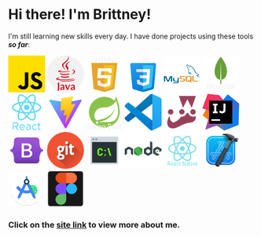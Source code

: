 # Hi there! I'm Brittney!

I'm still learning new skills every day. I have done projects using these tools ***so far***:

<p>
    <img src="./src/assets/js.png" width="75" alt="JavaScript - " />
    <img src="./src/assets/java.png" width="75" alt="Java - " />
    <img src="./src/assets/html-5.png" width="75" alt="HTML - " />
    <img src="./src/assets/css-3.png" width="75" alt="CSS - " />
    <img src="./src/assets/mysql.png" width="75" alt="MySQL - " />
    <img src="./src/assets/mongodb.png" width="75" alt="MongoDB - " />
    <img src="./src/assets/react.png" width="75" alt="React - " />
    <img src="./src/assets/vite.png" width="75" alt="Vite - " />
     <img src="./src/assets/springboot.png" width="75" alt="Spring Boot - " />
     <img src="./src/assets/vscode.png" width="75" alt="VS Code - " />
     <img src="./src/assets/jest.png" width="75" alt="Jest - " />
     <img src="./src/assets/intellij.png" width="75" alt="IntelliJ IDEA - " />
     <img src="./src/assets/bootstrap.png" width="75" alt="BootStrap - " />
     <img src="./src/assets/git.png" width="75" alt="Git - " />
     <img src="./src/assets/commandline.png" width="75" alt="Command Line - " />
     <img src="./src/assets/nodejs.png" width="75" alt="Node JS - " />
     <img src="./src/assets/reactnative.png" width="75" alt="React Native - " />
     <img src="./src/assets/Xcode.png" width="75" alt="Xcode - " />
     <img src="./src/assets/androidstudio.png" width="75" alt="Android Studio" />
     <img src="./src/assets/figma.png" width="75" alt="Figma" />
</p>


### Click on the <a href='https://www.brittneyepperson.com' target="_blank">site link</a> to view more about me.
